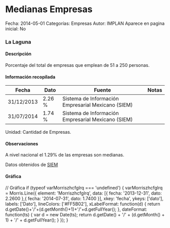 Medianas Empresas
=====

Fecha: 2014-05-01
Categorías: Empresas
Autor: IMPLAN
Aparece en pagina inicial: No

### La Laguna

#### Descripción

Porcentaje del total de empresas que emplean de 51 a 250 personas.

<!-- break -->

#### Información recopilada

<table class="table table-hover table-bordered matriz">
  <thead>
    <tr><th>Fecha</th><th>Dato</th><th>Fuente</th><th>Notas</th></tr>
  </thead>
  <tbody>
    <tr><td class="centrado">31/12/2013</td><td class="derecha">2.26 %</td><td>Sistema de Información Empresarial Mexicano (SIEM)</td><td></td></tr>
    <tr><td class="centrado">31/07/2014</td><td class="derecha">1.74 %</td><td>Sistema de Información Empresarial Mexicano (SIEM)</td><td></td></tr>
  </tbody>
</table>

Unidad: Cantidad de Empresas.

#### Observaciones

A nivel nacional el 1.29% de las empresas son medianas.

Datos obtenidos de [SIEM](http://www.siem.gob.mx/siem/estadisticas/EstadoTamanoPublico.asp?p=1)

#### Gráfica

<div id="Morriszhcfglrq" class="grafica"></div>
  // Gráfica
  if (typeof varMorriszhcfglrq === 'undefined') {
    varMorriszhcfglrq = Morris.Line({
      element: 'Morriszhcfglrq',
      data: [{ fecha: '2013-12-31', dato: 2.2600 },{ fecha: '2014-07-31', dato: 1.7400 }],
      xkey: 'fecha',
      ykeys: ['dato'],
      labels: ['Dato'],
      lineColors: ['#FF5B02'],
      xLabelFormat: function(d) { return d.getDate()+'/'+(d.getMonth()+1)+'/'+d.getFullYear(); },
      dateFormat: function(ts) { var d = new Date(ts); return d.getDate() + '/' + (d.getMonth() + 1) + '/' + d.getFullYear(); }
    });
  }
